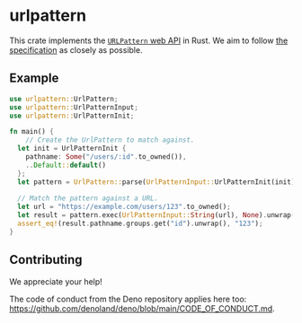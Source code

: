 # urlpattern

This crate implements the [`URLPattern` web API][urlpattern] in Rust. We aim to
follow [the specification][spec] as closely as possible.

[urlpattern]: https://github.com/WICG/urlpattern
[spec]: https://wicg.github.io/urlpattern/

## Example

```rust
use urlpattern::UrlPattern;
use urlpattern::UrlPatternInput;
use urlpattern::UrlPatternInit;

fn main() {
    // Create the UrlPattern to match against.
  let init = UrlPatternInit {
    pathname: Some("/users/:id".to_owned()),
    ..Default::default()
  };
  let pattern = UrlPattern::parse(UrlPatternInput::UrlPatternInit(init), None).unwrap();
 
  // Match the pattern against a URL.
  let url = "https://example.com/users/123".to_owned();
  let result = pattern.exec(UrlPatternInput::String(url), None).unwrap().unwrap();
  assert_eq!(result.pathname.groups.get("id").unwrap(), "123");
}
```

## Contributing

We appreciate your help!

The code of conduct from the Deno repository applies here too:
https://github.com/denoland/deno/blob/main/CODE_OF_CONDUCT.md.
